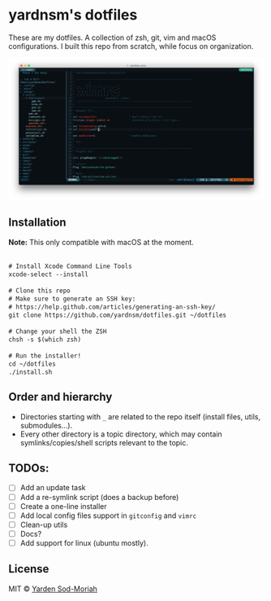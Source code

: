 # yardnsm's dotfiles

These are my dotfiles. A collection of zsh, git, vim and macOS configurations. I built this repo from scratch, while focus on organization.

![](_misc/media/terminal.png)

## Installation

**Note:** This only compatible with macOS at the moment.

```console

# Install Xcode Command Line Tools
xcode-select --install

# Clone this repo
# Make sure to generate an SSH key:
# https://help.github.com/articles/generating-an-ssh-key/
git clone https://github.com/yardnsm/dotfiles.git ~/dotfiles

# Change your shell the ZSH
chsh -s $(which zsh)

# Run the installer!
cd ~/dotfiles
./install.sh
```

## Order and hierarchy

- Directories starting with `_` are related to the repo itself (install files, utils, submodules...).
- Every other directory is a topic directory, which may contain symlinks/copies/shell scripts relevant to the topic.

## TODOs:

- [ ] Add an update task
- [ ] Add a re-symlink script (does a backup before)
- [ ] Create a one-line installer
- [ ] Add local config files support in `gitconfig` and `vimrc`
- [ ] Clean-up utils
- [ ] Docs?
- [ ] Add support for linux (ubuntu mostly).

## License

MIT © [Yarden Sod-Moriah](http://yardnsm.net/)

